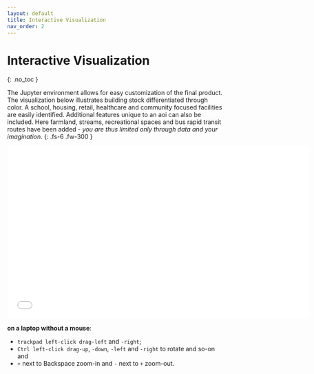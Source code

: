 ```yaml
---
layout: default
title: Interactive Visualization
nav_order: 2
---
```


# Interactive Visualization
{: .no_toc }


The Jupyter environment allows for easy customization of the final product. The visualization below illustrates building stock differentiated through color. A school, housing, retail, healthcare and community focused facilities are easily identified. Additional features unique to an aoi can also be included. Here farmland, streams, recreational spaces and bus rapid transit routes have been added *- you are thus limited only through data and your imagination*.
{: .fs-6 .fw-300 }


<iframe src="{{site.baseurl | prepend: site.url}}/img/interactiveOnly.html" style="width: 700px; height: 400px; border: 0px"></iframe>


**on a laptop without a mouse**:

- `trackpad left-click drag-left` and `-right`;
- `Ctrl left-click drag-up`, `-down`, `-left` and `-right` to rotate and so-on and
- `+` next to Backspace zoom-in and `-` next to `+` zoom-out.

<!-- <iframe src="{{site.baseurl | prepend: site.url}}img/interactiveOnly.html"></iframe> -->

<!-- <iframe src="{{site.baseurl | prepend: site.url}}img/interactiveOnly.html"></iframe>  -->


<!-- a normal html comment -->
<!-- <iframe src="http://www.javarepl.com/embed.html" style="width: 500px; height: 130px; border: 0px"></iframe>  -->
